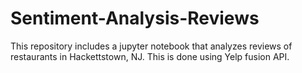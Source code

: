# Sentiment-Analysis-Reviews
This repository includes a jupyter notebook that analyzes reviews of restaurants in Hackettstown, NJ. This is done using Yelp fusion API. 
